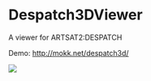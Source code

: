 Despatch3DViewer
================

A viewer for ARTSAT2:DESPATCH

Demo: http://mokk.net/despatch3d/

<img src="https://raw.githubusercontent.com/ARTSAT/Despatch3DViewer/master/despatch_capture_2.png" />
